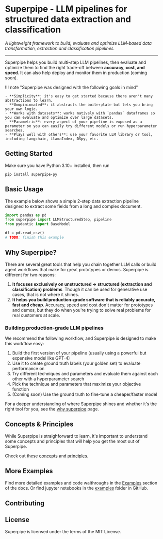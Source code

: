 # Superpipe - LLM pipelines for structured data extraction and classification

_A lightweight framework to build, evaluate and optimize LLM-based data transformation, extraction and classification pipelines._

<hr>

Superpipe helps you build multi-step LLM pipelines, then evaluate and optimize them to find the right trade-off between **accuracy, cost, and speed**. It can also help deploy and monitor them in production (coming soon).

!!! note "Superpipe was designed with the following goals in mind"

    - **Simplicity**: it's easy to get started because there aren't many abstractions to learn.
    - **Unopinionated**: it abstracts the boilerplate but lets you bring your own logic.
    - **Works with datasets**: works natively with `pandas` dataframes so you can evaluate and optimize over large datasets.
    - **Parametric**: every aspect of your pipeline is exposed as a parameter so you can easily try different models or run hyperparameter searches.
    - **Plays well with others**: use your favorite LLM library or tool, including langchain, LlamaIndex, DSpy, etc.

## Getting Started

Make sure you have Python 3.10+ installed, then run

```
pip install superpipe-py
```

## Basic Usage

The example below shows a simple 2-step data extraction pipeline designed to extract some fields from a long and complex document.

```python
import pandas as pd
from superpipe import LLMStructuredStep, pipeline
from pydantic import BaseModel

df = pd.read_csv()
# TODO: finish this example
```

## Why Superpipe?

There are several great tools that help you chain together LLM calls or build agent workflows that make for great prototypes or demos. Superpipe is different for two reasons:

1. **It focuses exclusively on unstructured -> structured (extraction and classification) problems**. Though it can be used for generative use cases, that is not where it shines.
2. **It helps you build production-grade software that is reliably accurate, fast and cheap**. Accuracy, speed and cost don't matter for prototypes and demos, but they do when you're trying to solve real problems for real customers at scale.

### Building production-grade LLM pipelines

We recommend the following workflow, and Superpipe is designed to make this workflow easy:

1. Build the first version of your pipeline (usually using a powerful but expensive model like GPT-4)
2. Use it to create ground truth labels (your golden set) to evaluate performance on
3. Try different techniques and parameters and evaluate them against each other with a hyperparameter search
4. Pick the technique and parameters that maximize your objective function
5. (Coming soon) Use the ground truth to fine-tune a cheaper/faster model

For a deeper understanding of where Superpipe shines and whether it's the right tool for you, see the [why superpipe](./why.md) page.

## Concepts & Principles

While Superpipe is straighforward to learn, it's important to understand some concepts and principles that will help you get the most out of Superpipe.

Check out these [concepts](./concepts.md) and [principles](./principles.md).

## More Examples

Find more detailed examples and code walthroughs in the [Examples](./examples/) section of the docs. Or find jupyter notebooks in the [examples](./examples/) folder in GitHub.

## Contributing

## License

Superpipe is licensed under the terms of the MIT License.

